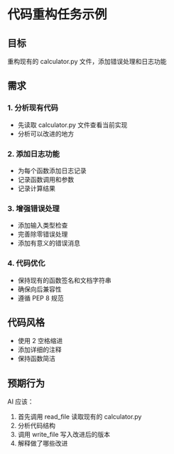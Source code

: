 # 代码重构任务示例

## 目标
重构现有的 calculator.py 文件，添加错误处理和日志功能

## 需求

### 1. 分析现有代码
- 先读取 calculator.py 文件查看当前实现
- 分析可以改进的地方

### 2. 添加日志功能
- 为每个函数添加日志记录
- 记录函数调用和参数
- 记录计算结果

### 3. 增强错误处理
- 添加输入类型检查
- 完善除零错误处理
- 添加有意义的错误消息

### 4. 代码优化
- 保持现有的函数签名和文档字符串
- 确保向后兼容性
- 遵循 PEP 8 规范

## 代码风格
- 使用 2 空格缩进
- 添加详细的注释
- 保持函数简洁

## 预期行为
AI 应该：
1. 首先调用 read_file 读取现有的 calculator.py
2. 分析代码结构
3. 调用 write_file 写入改进后的版本
4. 解释做了哪些改进
